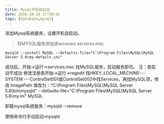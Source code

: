 ```yaml
---
title: Mysql开机自启动
date: 2016-10-29 17:50:41
tags: [database,mysql]
---
```

添加Mysql系统服务，设置开机自启动。
<!--more-->
>   将MYSQL服务添加进winsows services.msc

    mysqld --install MySQL --defaults-file="C:\Program Files\MySQL\MySQL Server 5.6\my-default.ini"

成功后，开始->运行->services.msc 找MySQL服务，启动服务即可。
注：若启动不成功 修改注册表开始->运行->regedit 
找HKEY_LOCAL_MECHINE---SYSTEM ---ControlSet001或ControlSet002中找Services，再找MySQL项，修改 ImagePath 值改为："C:\Program Files\MySQL\MySQL Server 5.6\bin\mysqld" --defaults-file="C:\Program Files\MySQL\MySQL Server 5.6\my.ini" MySQL

卸载mysql系统服务：mysqld --remove

使用命令行手动启动:mysqld





